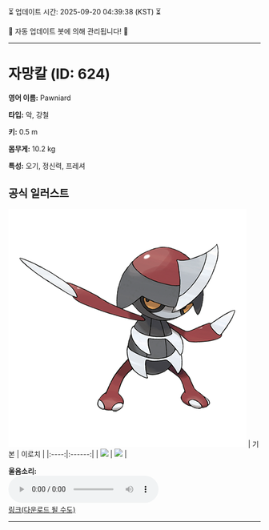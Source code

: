 
⏳ 업데이트 시간: 2025-09-20 04:39:38 (KST) ⏳

🤖 자동 업데이트 봇에 의해 관리됩니다! 🤖

---

# 자망칼 (ID: 624)
**영어 이름:** Pawniard

**타입:** 악, 강철

**키:** 0.5 m

**몸무게:** 10.2 kg

**특성:** 오기, 정신력, 프레셔

## 공식 일러스트
![](https://raw.githubusercontent.com/PokeAPI/sprites/master/sprites/pokemon/other/official-artwork/624.png)
| 기본 | 이로치 |
|:----:|:------:|
| <img src="http://play.pokemonshowdown.com/sprites/ani/pawniard.gif" width="200"> | <img src="http://play.pokemonshowdown.com/sprites/ani-shiny/pawniard.gif" width="200"> |

**울음소리:**<br><audio controls src="https://raw.githubusercontent.com/PokeAPI/cries/main/cries/pokemon/latest/624.ogg"></audio><br> [링크(다운로드 될 수도)](https://raw.githubusercontent.com/PokeAPI/cries/main/cries/pokemon/latest/624.ogg)


---
